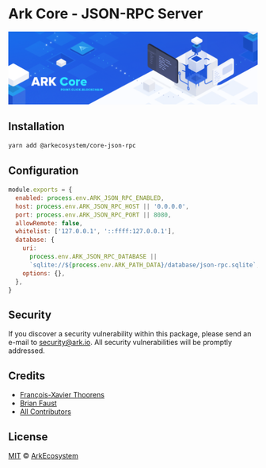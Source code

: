 # Ark Core - JSON-RPC Server

<p align="center">
    <img src="../../banner.png?sanitize=true" />
</p>

## Installation

```bash
yarn add @arkecosystem/core-json-rpc
```

## Configuration

```js
module.exports = {
  enabled: process.env.ARK_JSON_RPC_ENABLED,
  host: process.env.ARK_JSON_RPC_HOST || '0.0.0.0',
  port: process.env.ARK_JSON_RPC_PORT || 8080,
  allowRemote: false,
  whitelist: ['127.0.0.1', '::ffff:127.0.0.1'],
  database: {
    uri:
      process.env.ARK_JSON_RPC_DATABASE ||
      `sqlite://${process.env.ARK_PATH_DATA}/database/json-rpc.sqlite`,
    options: {},
  },
}
```

## Security

If you discover a security vulnerability within this package, please send an e-mail to security@ark.io. All security vulnerabilities will be promptly addressed.

## Credits

- [François-Xavier Thoorens](https://github.com/fix)
- [Brian Faust](https://github.com/faustbrian)
- [All Contributors](../../../../contributors)

## License

[MIT](LICENSE) © [ArkEcosystem](https://ark.io)
